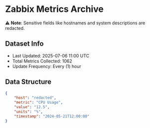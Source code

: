 # Zabbix Metrics Archive

⚠️ **Note**: Sensitive fields like hostnames and system descriptions are redacted.

## Dataset Info
- Last Updated: 2025-07-06 11:00 UTC
- Total Metrics Collected: 1062
- Update Frequency: Every (1) hour

## Data Structure
```json
{
    "host": "redacted",
    "metric": "CPU Usage",
    "value": "12.5",
    "units": "%",
    "timestamp": "2024-05-21T12:00:00"
}
```
